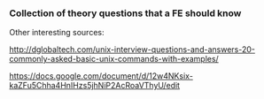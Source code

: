 ### Collection of theory questions that a FE should know

Other interesting sources:

http://dglobaltech.com/unix-interview-questions-and-answers-20-commonly-asked-basic-unix-commands-with-examples/

https://docs.google.com/document/d/12w4NKsix-kaZFu5Chha4HnIHzs5jhNiP2AcRoaVThyU/edit
